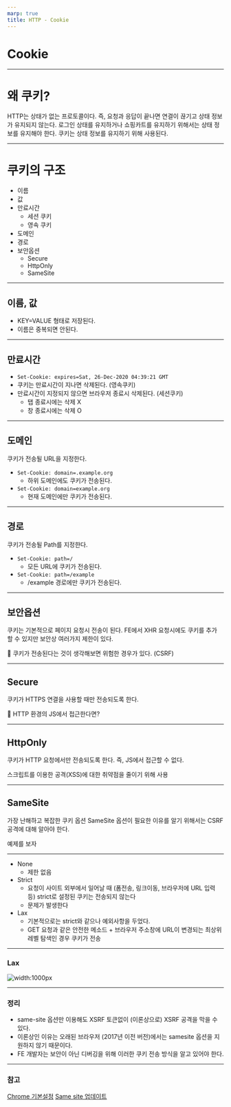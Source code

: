 ```yaml
---
marp: true
title: HTTP - Cookie
---
```


# Cookie

---

# 왜 쿠키?

HTTP는 상태가 없는 프로토콜이다.
즉, 요청과 응답이 끝나면 연결이 끊기고 상태 정보가 유지되지 않는다.
로그인 상태를 유지하거나 쇼핑카트를 유지하기 위해서는 상태 정보를 유지해야 한다.
쿠키는 상태 정보를 유지하기 위해 사용된다.

---

# 쿠키의 구조

- 이름
- 값
- 만료시간
  - 세션 쿠키
  - 영속 쿠키
- 도메인
- 경로
- 보안옵션
  - Secure
  - HttpOnly
  - SameSite

---

## 이름, 값

- KEY=VALUE 형태로 저장된다.
- 이름은 중복되면 안된다.

---

## 만료시간

- `Set-Cookie: expires=Sat, 26-Dec-2020 04:39:21 GMT`
- 쿠키는 만료시간이 지나면 삭제된다. (영속쿠키)
- 만료시간이 지정되지 않으면 브라우저 종료시 삭제된다. (세션쿠키)
  - 탭 종료시에는 삭제 X
  - 창 종료시에는 삭제 O

---

## 도메인
쿠키가 전송될 URL을 지정한다.

- `Set-Cookie: domain=.example.org`
  - 하위 도메인에도 쿠키가 전송된다.
- `Set-Cookie: domain=example.org`
  - 현재 도메인에만 쿠키가 전송된다.

---

## 경로
쿠키가 전송될 Path를 지정한다.

- `Set-Cookie: path=/`
  - 모든 URL에 쿠키가 전송된다.
- `Set-Cookie: path=/example`
  - /example 경로에만 쿠키가 전송된다.

---

## 보안옵션
쿠키는 기본적으로 페이지 요청시 전송이 된다.
FE에서 XHR 요청시에도 쿠키를 추가 할 수 있지만 보안상 여러가지 제한이 있다.  

🤔 쿠키가 전송된다는 것이 생각해보면 위험한 경우가 있다. (CSRF)

---

## Secure
쿠키가 HTTPS 연결을 사용할 때만 전송되도록 한다.

🤔 HTTP 환경의 JS에서 접근한다면?

---

## HttpOnly

쿠키가 HTTP 요청에서만 전송되도록 한다. 즉, JS에서 접근할 수 없다.

스크립트를 이용한 공격(XSS)에 대한 취약점을 줄이기 위해 사용

---

## SameSite

가장 난해하고 복잡한 쿠키 옵션
SameSite 옵션이 필요한 이유를 알기 위해서는 CSRF 공격에 대해 알아야 한다.

예제를 보자

---

- None
  - 제한 없음
- Strict
  - 요청이 사이트 외부에서 일어날 때 (폼전송, 링크이동, 브라우저에 URL 입력 등) strict로 설정된 쿠키는 전송되지 않는다
  - 문제가 발생한다
- Lax
  - 기본적으로는 strict와 같으나 예외사항을 두었다.
  - GET 요청과 같은 안전한 메소드 + 브라우저 주소창에 URL이 변경되는 최상위 레벨 탐색인 경우 쿠키가 전송

---

### Lax

![width:1000px](https://res.cloudinary.com/dfyuv19ig/image/upload/v1685954335/cookie-lax_rtnv86.png)

 

---

### 정리

- same-site 옵션만 이용해도 XSRF 토큰없이 (이론상으로) XSRF 공격을 막을 수 있다.
- 이론상인 이유는 오래된 브라우저 (2017년 이전 버전)에서는 samesite 옵션을 지원하지 않기 때문이다.
- FE 개발자는 보안이 아닌 디버깅을 위해 이러한 쿠키 전송 방식을 알고 있어야 한다.

---

### 참고
[Chrome 기본설정](https://www.chromium.org/updates/same-site/)
[Same site 업데이트](https://tech.kakao.com/2021/02/02/frontend-growth-06/)
